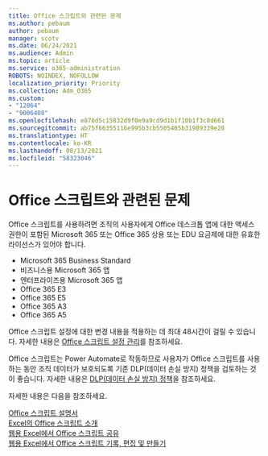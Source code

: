 ```yaml
---
title: Office 스크립트와 관련된 문제
ms.author: pebaum
author: pebaum
manager: scotv
ms.date: 06/24/2021
ms.audience: Admin
ms.topic: article
ms.service: o365-administration
ROBOTS: NOINDEX, NOFOLLOW
localization_priority: Priority
ms.collection: Adm_O365
ms.custom:
- "12064"
- "9006408"
ms.openlocfilehash: e876d5c15832d9f0e9a9cd9d1b1f10b1f3c8d661
ms.sourcegitcommit: ab75f66355116e995b3cb5505465b31989339e28
ms.translationtype: HT
ms.contentlocale: ko-KR
ms.lasthandoff: 08/13/2021
ms.locfileid: "58323046"
---
```

# <a name="issues-related-to-office-scripts"></a>Office 스크립트와 관련된 문제

Office 스크립트를 사용하려면 조직의 사용자에게 Office 데스크톱 앱에 대한 액세스 권한이 포함된 Microsoft 365 또는 Office 365 상용 또는 EDU 요금제에 대한 유효한 라이선스가 있어야 합니다.

- Microsoft 365 Business Standard
- 비즈니스용 Microsoft 365 앱
- 엔터프라이즈용 Microsoft 365 앱
- Office 365 E3
- Office 365 E5
- Office 365 A3
- Office 365 A5

Office 스크립트 설정에 대한 변경 내용을 적용하는 데 최대 48시간이 걸릴 수 있습니다. 자세한 내용은 [Office 스크립트 설정 관리](https://docs.microsoft.com/microsoft-365/admin/manage/manage-office-scripts-settings)를 참조하세요.

Office 스크립트는 Power Automate로 작동하므로 사용자가 Office 스크립트를 사용하는 동안 조직 데이터가 보호되도록 기존 DLP(데이터 손실 방지) 정책을 검토하는 것이 좋습니다. 자세한 내용은 [DLP(데이터 손실 방지) 정책](https://docs.microsoft.com/power-automate/prevent-data-loss)을 참조하세요.

자세한 내용은 다음을 참조하세요.

[Office 스크립트 설명서](https://docs.microsoft.com/office/dev/scripts/)<br/>
[Excel의 Office 스크립트 소개](https://support.microsoft.com/office/introduction-to-office-scripts-in-excel-9fbe283d-adb8-4f13-a75b-a81c6baf163a)<br/>
[웹용 Excel에서 Office 스크립트 공유](https://support.microsoft.com/office/sharing-office-scripts-in-excel-for-the-web-226eddbc-3a44-4540-acfe-fccda3d1122b)<br/>
[웹용 Excel에서 Office 스크립트 기록, 편집 및 만들기](https://docs.microsoft.com/office/dev/scripts/tutorials/excel-tutorial)